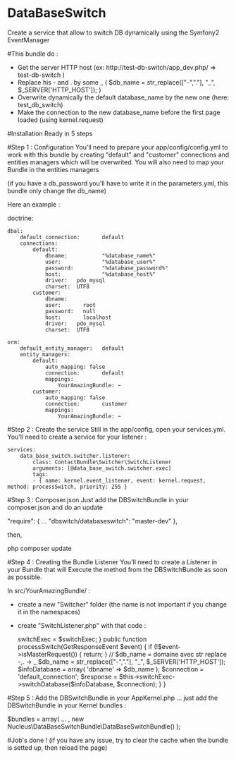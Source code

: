 # DataBaseSwitch
Create a service that allow to switch DB dynamically using the Symfony2 EventManager

#This bundle do :
- Get the server HTTP host (ex: http://test-db-switch/app_dev.php/  =>  test-db-switch )
- Replace his - and . by some _ ( $db_name = str_replace(["-","."], "_", $_SERVER['HTTP_HOST']); )
- Overwrite dynamically the default database_name by the new one (here: test_db_switch)
- Make the connection to the new database_name before the first page loaded (using kernel.request)

#Installation
Ready in 5 steps

#Step 1 : Configuration
You'll need to prepare your app/config/config.yml to work with this bundle by creating
"default" and "customer" connections and entities managers which will be overwrited.
You will also need to map your Bundle in the entities managers

(if you have a db_password you'll have to write it in the parameters.yml, this bundle only change the db_name)

Here an example :

doctrine:

    dbal:
        default_connection:       default
        connections:
            default:
                dbname:           "%database_name%"
                user:             "%database_user%"
                password:         "%database_password%"
                host:             "%database_host%"
                driver:   pdo_mysql
                charset:  UTF8
            customer:
                dbname:
                user:       root
                password:   null
                host:       localhost
                driver:   pdo_mysql
                charset:  UTF8

    orm:
        default_entity_manager:   default
        entity_managers:
            default:
                auto_mapping: false
                connection:       default
                mappings:
                    YourAmazingBundle: ~
            customer:
                auto_mapping: false
                connection:       customer
                mappings:
                    YourAmazingBundle: ~
                    
                    
#Step 2 : Create the service
Still in the app/config, open your services.yml.
You'll need to create a service for your listener :
  
    services:
        data_base_switch.switcher.listener:
            class: ContactBundle\Switcher\SwitchListener
            arguments: [@data_base_switch.switcher.exec]
            tags:
            - { name: kernel.event_listener, event: kernel.request, method: processSwitch, priority: 255 }


#Step 3 : Composer.json
Just add the DBSwitchBundle in your composer.json and do an update

"require": {
        ...
        "dbswitch/databaseswitch": "master-dev"
    },

then,

php composer update


#Step 4 : Creating the Bundle Listener
You'll need to create a Listener in your Bundle that will Execute the method from the DBSwitchBundle as soon as possible.

In src/YourAmazingBundle/ :
- create a new "Switcher" folder (the name is not important if you change it in the namespaces)
- create "SwitchListener.php" with that code :


    <?php
    namespace YourAmazingBundle\Switcher;                                       <=== local namespace, Be carefull
    
    use Symfony\Component\DependencyInjection\ContainerBuilder;
    use Symfony\Component\HttpKernel\Event\GetResponseEvent;
    use Symfony\Component\HttpKernel\HttpKernelInterface;
    use Symfony\Component\HttpKernel\Event\FilterResponseEvent;
    use Symfony\Component\HttpKernel\Event\FilterControllerEvent;
    use Nucleus\DataBaseSwitchBundle\Switcher\SwitchExec;                       <=== Don't forget this use
    
        class SwitchListener
        {
            // Notre processeur
            protected $switchExec;
        
            protected $parameters;
        
            protected $container;
        
            public function __construct(SwitchExec $switchExec)
            {
                $this->switchExec = $switchExec;
            }
        
            public function processSwitch(GetResponseEvent $event)
            {
                if (!$event->isMasterRequest()) {
                    return;
                }
        
                // $db_name = domaine avec str replace -,. -> _
                $db_name = str_replace(["-","."], "_", $_SERVER['HTTP_HOST']);
        
                $infoDatabase = array(
                    'dbname'       => $db_name
                );
                $connection = 'default_connection';
        
                $response = $this->switchExec->switchDatabase($infoDatabase, $connection);
        
            }
        }

#Step 5 : Add the DBSwitchBundle in your AppKernel.php
... just add the DBSwitchBundle in your Kernel bundles :

$bundles = array(
            ... ,
            new Nucleus\DataBaseSwitchBundle\DataBaseSwitchBundle()
        );
        
#Job's done !
(if you have any issue, try to clear the cache when the bundle is setted up, then reload the page)
